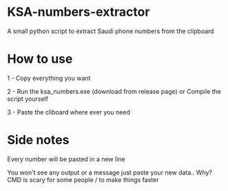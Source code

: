 # KSA-numbers-extractor
A small python script to extract Saudi phone numbers from the clipboard 

# How to use
1 - Copy everything you want 

2 - Run the ksa_numbers.exe (download from release page) or Compile the script yourself

3 - Paste the cliboard where ever you need

# Side notes
Every number will be pasted in a new line

You won't see any output or a message just paste your new data.. 
Why? CMD is scary for some people / to make things faster

 

